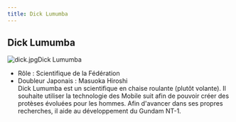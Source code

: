 ```yaml
---
title: Dick Lumumba
---
```


Dick Lumumba
------------


![dick.jpg](/images/stories/saga/gundam0080/images/persos/dick.jpg)Dick Lumumba   
- Rôle : Scientifique de la Fédération   
- Doubleur Japonais : Masuoka Hiroshi   
Dick Lumumba est un scientifique en chaise roulante (plutôt volante). Il souhaite utiliser la technologie des Mobile suit afin de pouvoir créer des protèses évoluées pour les hommes. Afin d'avancer dans ses propres recherches, il aide au développement du Gundam NT-1.

